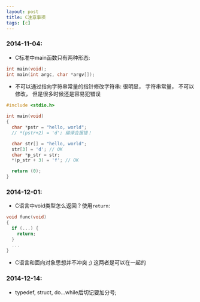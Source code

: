 ```yaml
---
layout: post
title: C注意事项
tags: [c]
---
```


### 2014-11-04:

* C标准中main函数只有两种形态:

```c
int main(void);
int main(int argc, char *argv[]);
```

* 不可以通过指向字符串常量的指针修改字符串:
很明显， 字符串常量， 不可以修改， 但是很多时候还是容易犯错误

```c
#include <stdio.h>

int main(void)
{
  char *pstr = "hello, world";
  // *(pstr+2) = 'd'; 编译会报错！

  char str[] = "hello, world";
  str[3] = 'd'; // OK
  char *p_str = str;
  *(p_str + 3) = 'f'; // OK

  return (0);
}
```

### 2014-12-01:

* C语言中void类型怎么返回？使用`return`:

```c
void func(void)
{
  if (...) {
    return;
  }
  ...
}
```

* C语言和面向对象思想并不冲突 ;) 这两者是可以在一起的

### 2014-12-14:

* typedef, struct, do...while后切记要加分号;

